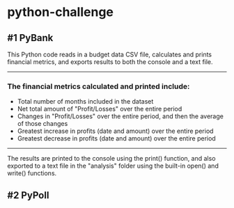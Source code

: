 # python-challenge

## #1 PyBank

This Python code reads in a budget data CSV file, calculates and prints financial metrics, and exports results to both the console and a text file.

-----

### The financial metrics calculated and printed include:

+ Total number of months included in the dataset
+ Net total amount of "Profit/Losses" over the entire period
+ Changes in "Profit/Losses" over the entire period, and then the average of those changes
+ Greatest increase in profits (date and amount) over the entire period
+ Greatest decrease in profits (date and amount) over the entire period

-----

The results are printed to the console using the print() function, and also exported to a text file in the "analysis" folder using the built-in open() and write() functions.


## #2 PyPoll
